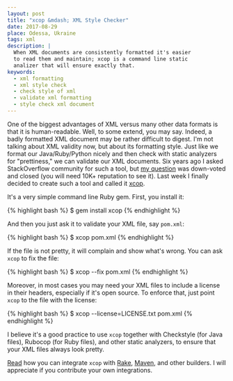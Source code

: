 ```yaml
---
layout: post
title: "xcop &mdash; XML Style Checker"
date: 2017-08-29
place: Odessa, Ukraine
tags: xml
description: |
  When XML documents are consistently formatted it's easier
  to read them and maintain; xcop is a command line static
  analizer that will ensure exactly that.
keywords:
  - xml formatting
  - xml style check
  - check style of xml
  - validate xml formatting
  - style check xml document
---
```


One of the biggest advantages of XML versus many other data formats is that
it is human-readable. Well, to some extend, you may say. Indeed, a badly
formatted XML document may be rather difficult to digest. I'm not talking about
XML validity now, but about its formatting style. Just like we format our
Java/Ruby/Python nicely and then check with static analyzers for "prettiness,"
we can validate our XML documents. Six years ago I asked StackOverflow community
for such a tool, but
[my question](https://stackoverflow.com/questions/6091873/) was down-voted and closed
(you will need 10K+ reputation to see it).
Last week I finally decided to create such a tool and called it
[xcop](https://github.com/yegor256/xcop).

<!--more-->

It's a very simple command line Ruby gem. First, you install it:

{% highlight bash %}
$ gem install xcop
{% endhighlight %}

And then you just ask it to validate your XML file, say `pom.xml`:

{% highlight bash %}
$ xcop pom.xml
{% endhighlight %}

If the file is not pretty, it will complain and show what's wrong. You can
ask `xcop` to fix the file:

{% highlight bash %}
$ xcop --fix pom.xml
{% endhighlight %}

Moreover, in most cases you may need your XML files to include a license
in their headers, especially if it's open source. To enforce that, just
point `xcop` to the file with the license:

{% highlight bash %}
$ xcop --license=LICENSE.txt pom.xml
{% endhighlight %}

I believe it's a good practice to use `xcop` together with
Checkstyle (for Java files), Rubocop (for Ruby files), and other static
analyzers, to ensure that your XML files always look pretty.

[Read](https://github.com/yegor256/xcop) how you can integrate `xcop` with
[Rake](https://github.com/ruby/rake),
[Maven](https://maven.apache.org/), and other builders.
I will appreciate if you contribute your own integrations.
